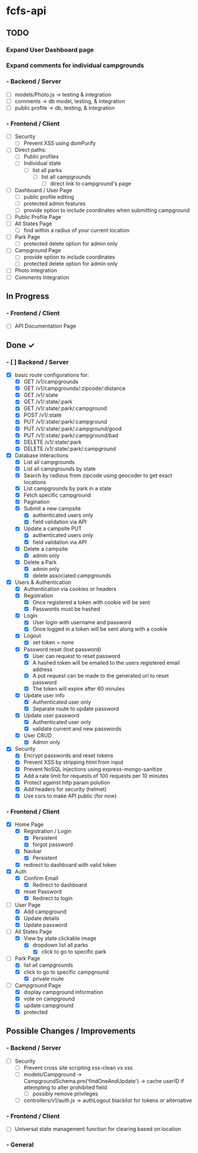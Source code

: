 # fcfs-api

## TODO

### Expand User Dashboard page

### Expand comments for individual campgrounds

### - Backend / Server

- [ ] models/Photo.js -> testing & integration
- [ ] comments -> db model, testing, & integration
- [ ] public profile -> db, testing, & integration

### - Frontend / Client

- [ ] Security
  - [ ] Prevent XSS using domPurify
- [ ] Direct paths:
  - [ ] Public profiles
  - [ ] Individual state
    - [ ] list all parks
      - [ ] list all campgrounds
        - [ ] direct link to campground's page
- [ ] Dashboard / User Page
  - [ ] public profile editing
  - [ ] protected admin features
  - [ ] provide option to include coordinates when submitting campground
- [ ] Public Profile Page
- [ ] All States Page
  - [ ] find within a radius of your current location
- [ ] Park Page
  - [ ] protected delete option for admin only
- [ ] Campground Page
  - [ ] provide option to include coordinates
  - [ ] protected delete option for admin only
- [ ] Photo integration
- [ ] Comments Integration

## In Progress

### - Frontend / Client

- [ ] API Documentation Page

## Done ✓

### - [ ] Backend / Server

- [x] basic route configurations for:
  - [x] GET /v1/campgrounds
  - [x] GET /v1/campgrounds/:zipcode/:distance
  - [x] GET /v1/:state
  - [x] GET /v1/:state/:park
  - [x] GET /v1/:state/:park/:campground
  - [x] POST /v1/:state
  - [x] PUT /v1/:state/:park/:campground
  - [x] PUT /v1/:state/:park/:campground/good
  - [x] PUT /v1/:state/:park/:campground/bad
  - [x] DELETE /v1/:state/:park
  - [x] DELETE /v1/:state/:park/:campground
- [x] Database interactions
  - [x] List all campgrounds
  - [x] List all campgrounds by state
  - [x] Search by radious from zipcode using geocoder to get exact locations
  - [x] List campgrounds by park in a state
  - [x] Fetch specific campground
  - [x] Pagination
  - [x] Submit a new campsite
    - [x] authenticated users only
    - [x] field validation via API
  - [x] Update a campsite PUT
    - [x] authenticated users only
    - [x] field validation via API
  - [x] Delete a campsite
    - [x] admin only
  - [x] Delete a Park
    - [x] admin only
    - [x] delete associated campgrounds
- [x] Users & Authentication
  - [x] Authentication via cookies or headers
  - [x] Registration
    - [x] Once registered a token with cookie will be sent
    - [x] Passwords must be hashed
  - [x] Login
    - [x] User login with username and password
    - [x] Once logged in a token will be sent along with a cookie
  - [x] Logout
    - [x] set token = none
  - [x] Password reset (lost password)
    - [x] User can request to reset password
    - [x] A hashed token will be emailed to the users registered email address
    - [x] A put request can be made to the generated url to reset password
    - [x] The token will expire after 60 minutes
  - [x] Update user info
    - [x] Authenticated user only
    - [x] Separate route to update password
  - [x] Update user password
    - [x] Authenticated user only
    - [x] validate current and new passwords
  - [x] User CRUD
    - [x] Admin only
- [x] Security
  - [x] Encrypt passwords and reset tokens
  - [x] Prevent XSS by stripping html from input
  - [x] Prevent NoSQL injections using express-mongo-sanitize
  - [x] Add a rate limit for requests of 100 requests per 10 minutes
  - [x] Protect against http param polution
  - [x] Add headers for security (helmet)
  - [x] Use cors to make API public (for now)

### - Frontend / Client

- [x] Home Page
  - [x] Registration / Login
    - [x] Persistent
    - [x] forgot password
  - [x] Navbar
    - [x] Persistent
  - [x] redirect to dashboard with valid token
- [x] Auth
  - [x] Confirm Email
    - [x] Redirect to dashboard
  - [x] reset Password
    - [x] Redirect to login
- [ ] User Page
  - [x] Add campground
  - [x] Update details
  - [x] Update password
- [ ] All States Page
  - [x] View by state clickable image
    - [x] dropdown list all parks
      - [x] click to go to specific park
- [ ] Park Page
  - [x] list all campgrounds
  - [x] click to go to specific campground
    - [x] private route
- [ ] Campground Page
  - [x] display campground information
  - [x] vote on campground
  - [x] update campground
  - [x] protected

## Possible Changes / Improvements

### - Backend / Server

- [ ] Security
  - [ ] Prevent cross site scripting xss-clean vs xss
  - [ ] models/Campground -> CampgroundSchema.pre('findOneAndUpdate') -> cache userID if attempting to alter prohibited field
    - [ ] possibly remove privileges
  - [ ] controllers/v1/auth.js -> authLogout blacklist for tokens or alternative

### - Frontend / Client

- [ ] Universal state management function for clearing based on location

### - General
